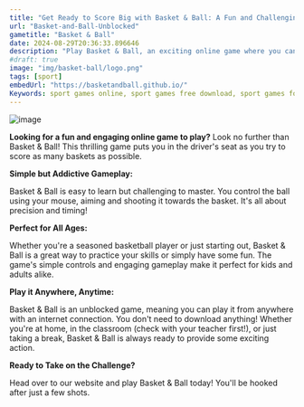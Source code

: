 ```yaml
---
title: "Get Ready to Score Big with Basket & Ball: A Fun and Challenging Online Game! 🏀"
url: "Basket-and-Ball-Unblocked"
gametitle: "Basket & Ball"
date: 2024-08-29T20:36:33.896646
description: "Play Basket & Ball, an exciting online game where you can shoot hoops and test your basketball skills. Perfect for kids and adults, enjoy this fun game for free in schools!"
#draft: true
image: "img/basket-ball/logo.png"
tags: [sport]
embedUrl: "https://basketandball.github.io/"
Keywords: sport games online, sport games free download, sport games for kids, sports games free, basket and ball, basket and ball unblocked, basket and ball 2, basket and ball download, basket and ball extension, basket and ball poki, basket and ball cool math games, basket and ball chrome web store, basket and ball logiciel
---
```


![image](https://github.com/user-attachments/assets/48dee62a-4616-466b-953c-93cf3d7ca81a)

**Looking for a fun and engaging online game to play?** Look no further than Basket & Ball! This thrilling game puts you in the driver's seat as you try to score as many baskets as possible.  

**Simple but Addictive Gameplay:**

Basket & Ball is easy to learn but challenging to master.  You control the ball using your mouse, aiming and shooting it towards the basket.  It's all about precision and timing! 

**Perfect for All Ages:**

Whether you're a seasoned basketball player or just starting out, Basket & Ball is a great way to practice your skills or simply have some fun. The game's simple controls and engaging gameplay make it perfect for kids and adults alike.

**Play it Anywhere, Anytime:**

Basket & Ball is an unblocked game, meaning you can play it from anywhere with an internet connection.  You don't need to download anything!  Whether you're at home, in the classroom (check with your teacher first!), or just taking a break,  Basket & Ball is always ready to provide some exciting action.

**Ready to Take on the Challenge?**

Head over to our website and play Basket & Ball today!  You'll be hooked after just a few shots.
